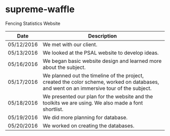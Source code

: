 # supreme-waffle
Fencing Statistics Website

|   Date   | Description  |
|----------|--------------|
|05/12/2016| We met with our client. |
|05/13/2016| We looked at the PSAL website to develop ideas. |
|05/16/2016| We began basic website design and learned more about the subject. |
|05/17/2016| We planned out the timeline of the project, created the color scheme, worked on databases, and went on an immersive tour of the subject. |
|05/18/2016| We presented our plan for the website and the toolkits we are using. We also made a font shortlist.|
|05/19/2016| We did more planning for database.|
|05/20/2016| We worked on creating the databases.|
